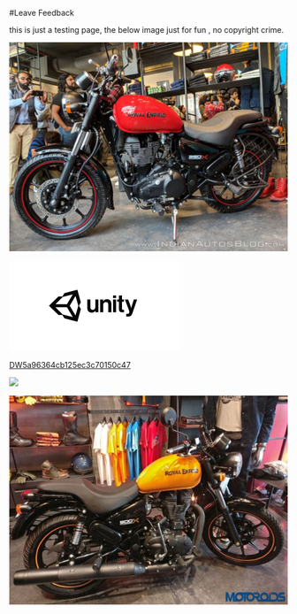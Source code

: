 #Leave Feedback

<div id="feedback-container"></div>
this is just a testing page,
the below image just for fun , no copyright crime.

![abc](../DevImages/Enfiled.jpg)

![abc](Images/DW5a963922d2f2b83b4ce3e9c6.png)


[DW5a96364cb125ec3c70150c47](Examples/DW5a96364cb125ec3c70150c47.cs)

![](https://images.pexels.com/photos/67636/rose-blue-flower-rose-blooms-67636.jpeg)


![abc](../DevImages/RoyalEnfiled2.jpg)
